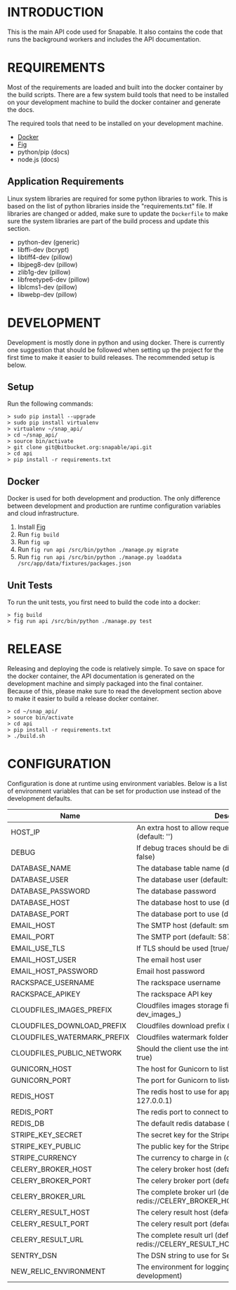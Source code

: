 # INTRODUCTION #
This is the main API code used for Snapable. It also contains the code that runs
the background workers and includes the API documentation.

# REQUIREMENTS #
Most of the requirements are loaded and built into the docker container by the
build scripts. There are a few system build tools that need to be installed on
your development machine to build the docker container and generate the docs.

The required tools that need to be installed on your development machine.

* [Docker](https://www.docker.com/)
* [Fig](http://www.fig.sh/)
* python/pip (docs)
* node.js (docs)

## Application Requirements ##
Linux system libraries are required for some python libraries to work. This is based 
on the list of python libraries inside the "requirements.txt" file. If libraries 
are changed or added, make sure to update the ``Dockerfile`` to make sure the 
system libraries are part of the build process and update this section.

* python-dev (generic)
* libffi-dev (bcrypt)
* libtiff4-dev  (pillow)
* libjpeg8-dev (pillow)
* zlib1g-dev (pillow)
* libfreetype6-dev (pillow)
* liblcms1-dev (pillow)
* libwebp-dev (pillow)

# DEVELOPMENT #
Development is mostly done in python and using docker. There is currently one suggestion
that should be followed when setting up the project for the first time to make it
easier to build releases. The recommended setup is below.

## Setup ##
Run the following commands:

    > sudo pip install --upgrade
    > sudo pip install virtualenv
    > virtualenv ~/snap_api/
    > cd ~/snap_api/
    > source bin/activate
    > git clone git@bitbucket.org:snapable/api.git
    > cd api
    > pip install -r requirements.txt

## Docker ##
Docker is used for both development and production. The only difference between
development and production are runtime configuration variables and cloud infrastructure.

1. Install [Fig](http://www.fig.sh/)
2. Run ``fig build``
3. Run ``fig up``
4. Run ``fig run api /src/bin/python ./manage.py migrate``
5. Run ``fig run api /src/bin/python ./manage.py loaddata /src/app/data/fixtures/packages.json``

## Unit Tests ##
To run the unit tests, you first need to build the code into a docker:

    > fig build
    > fig run api /src/bin/python ./manage.py test

# RELEASE #
Releasing and deploying the code is relatively simple. To save on space for the docker
container, the API documentation is generated on the development machine and simply
packaged into the final container. Because of this, please make sure to read the
development section above to make it easier to build a release docker container.

    > cd ~/snap_api/
    > source bin/activate
    > cd api
    > pip install -r requirements.txt
    > ./build.sh

# CONFIGURATION #
Configuration is done at runtime using environment variables. Below is a list of
environment variables that can be set for production use instead of the development
defaults. 

| Name                          | Description                                      
|-------------------------------|---------------------------------------------------------------------
| HOST_IP                       | An extra host to allow request to come from for django (default: '')
| DEBUG                         | If debug traces should be displayed [true/false] (default: false)
| DATABASE_NAME                 | The database table name (default: snapabledb)
| DATABASE_USER                 | The database user (default: snapableusr)
| DATABASE_PASSWORD             | The database password
| DATABASE_HOST                 | The database host to use (default: 127.0.0.1)
| DATABASE_PORT                 | The database port to use (default: 3306)
| EMAIL_HOST                    | The SMTP host (default: smtp.mailgun.org)
| EMAIL_PORT                    | The SMTP port (default: 587)
| EMAIL_USE_TLS                 | If TLS should be used [true/false] (default: true)
| EMAIL_HOST_USER               | The email host user
| EMAIL_HOST_PASSWORD           | Email host password
| RACKSPACE_USERNAME            | The rackspace username
| RACKSPACE_APIKEY              | The rackspace API key
| CLOUDFILES_IMAGES_PREFIX      | Cloudfiles images storage filename prefix (default: dev_images_)
| CLOUDFILES_DOWNLOAD_PREFIX    | Cloudfiles download prefix (default: dev_downloads_)
| CLOUDFILES_WATERMARK_PREFIX   | Cloudfiles watermark folder (default: dev_watermark)
| CLOUDFILES_PUBLIC_NETWORK     | Should the client use the internet? [true/false] (default: true)
| GUNICORN_HOST                 | The host for Gunicorn to listen on (default: 127.0.0.1)
| GUNICORN_PORT                 | The port for Gunicorn to listen on (default: 8000)
| REDIS_HOST                    | The redis host to use for application data (default: 127.0.0.1)
| REDIS_PORT                    | The redis port to connect to (default: 6379)
| REDIS_DB                      | The default redis database (default: 0)
| STRIPE_KEY_SECRET             | The secret key for the Stripe API
| STRIPE_KEY_PUBLIC             | The public key for the Stripe API
| STRIPE_CURRENCY               | The currency to charge in (default: usd)
| CELERY_BROKER_HOST            | The celery broker host (default: 127.0.0.1)
| CELERY_BROKER_PORT            | The celery broker port (default: 5672)
| CELERY_BROKER_URL             | The complete broker url (default: redis://CELERY_BROKER_HOST:CELERY_BROKER_PORT/0)
| CELERY_RESULT_HOST            | The celery result host (default: 127.0.0.1)
| CELERY_RESULT_PORT            | The celery result port (default: 5672)
| CELERY_RESULT_URL             | The complete result url (default: redis://CELERY_RESULT_HOST:CELERY_RESULT_PORT/0)
| SENTRY_DSN                    | The DSN string to use for Sentry (default: '')
| NEW_RELIC_ENVIRONMENT         | The environment for logging [staging/production] (default: development)